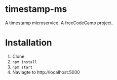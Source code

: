 # timestamp-ms
A timestamp microservice. A freeCodeCamp project.

# Installation
1. Clone
2. ```npm install```
3. ```npm start```
4. Naviagte to http://localhost:5000
